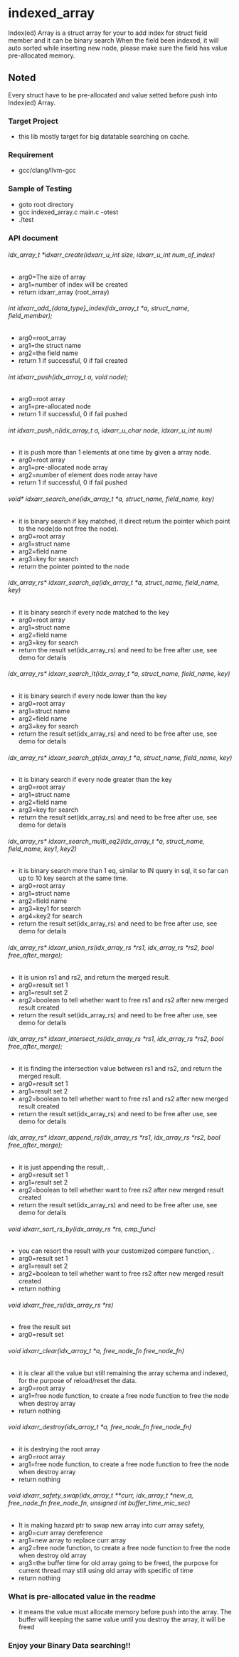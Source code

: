 # indexed_array
Index(ed) Array is a struct array for your to add index for struct field member and it can be binary search
When the field been indexed, it will auto sorted while inserting new node, please make sure the field has value pre-allocated memory.

## Noted
Every struct have to be pre-allocated and value setted before push into Index(ed) Array.

### Target Project
- this lib mostly target for big datatable searching on cache.

### Requirement
- gcc/clang/llvm-gcc


### Sample of Testing
- goto root directory
- gcc indexed_array.c main.c -otest
- ./test

### API document
###### idx_array_t *idxarr_create(idxarr_u_int size, idxarr_u_int num_of_index)
* arg0=The size of array
* arg1=number of index will be created
* return idxarr_array (root_array)

###### int idxarr_add_{data_type}_index(idx_array_t *a, struct_name, field_member);
* arg0=root_array
* arg1=the struct name
* arg2=the field name
* return 1 if successful, 0 if fail created

###### int idxarr_push(idx_array_t *a, void* node);
* arg0=root array
* arg1=pre-allocated node
* return 1 if successful, 0 if fail pushed

###### int idxarr_push_n(idx_array_t *a,  idxarr_u_char* node, idxarr_u_int num)
* it is push more than 1 elements at one time by given a array node.
* arg0=root array
* arg1=pre-allocated node array
* arg2=number of element does node array have
* return 1 if successful, 0 if fail pushed 

###### void* idxarr_search_one(idx_array_t *a, struct_name, field_name, key)
* it is binary search if key matched, it direct return the pointer which point to the node(do not free the node).
* arg0=root array
* arg1=struct name
* arg2=field name
* arg3=key for search
* return the pointer pointed to the node 


###### idx_array_rs* idxarr_search_eq(idx_array_t *a, struct_name, field_name, key)
* it is binary search if every node matched to the key
* arg0=root array
* arg1=struct name
* arg2=field name
* arg3=key for search
* return the result set(idx_array_rs) and need to be free after use, see demo for details 


###### idx_array_rs* idxarr_search_lt(idx_array_t *a, struct_name, field_name, key)
* it is binary search if every node lower than the key
* arg0=root array
* arg1=struct name
* arg2=field name
* arg3=key for search
* return the result set(idx_array_rs) and need to be free after use, see demo for details 


###### idx_array_rs* idxarr_search_gt(idx_array_t *a, struct_name, field_name, key)
* it is binary search if every node greater than the key
* arg0=root array
* arg1=struct name
* arg2=field name
* arg3=key for search
* return the result set(idx_array_rs) and need to be free after use, see demo for details 


###### idx_array_rs* idxarr_search_multi_eq2(idx_array_t *a, struct_name, field_name, key1, key2)
* it is binary search more than 1 eq, similar to IN query in sql, it so far can up to 10 key search at the same time.
* arg0=root array
* arg1=struct name
* arg2=field name
* arg3=key1 for search
* arg4=key2 for search
* return the result set(idx_array_rs) and need to be free after use, see demo for details 

###### idx_array_rs* idxarr_union_rs(idx_array_rs *rs1, idx_array_rs *rs2, bool free_after_merge);
* it is union rs1 and rs2, and return the merged result.
* arg0=result set 1
* arg1=result set 2
* arg2=boolean to tell whether want to free rs1 and rs2 after new merged result created
* return the result set(idx_array_rs) and need to be free after use, see demo for details 


###### idx_array_rs* idxarr_intersect_rs(idx_array_rs *rs1, idx_array_rs *rs2, bool free_after_merge);
* it is finding the intersection value between rs1 and rs2, and return the merged result.
* arg0=result set 1
* arg1=result set 2
* arg2=boolean to tell whether want to free rs1 and rs2 after new merged result created
* return the result set(idx_array_rs) and need to be free after use, see demo for details 


###### idx_array_rs* idxarr_append_rs(idx_array_rs *rs1, idx_array_rs *rs2, bool free_after_merge);
* it is just appending the result, .
* arg0=result set 1
* arg1=result set 2
* arg2=boolean to tell whether want to free rs2 after new merged result created
* return the result set(idx_array_rs) and need to be free after use, see demo for details 

###### void idxarr_sort_rs_by(idx_array_rs *rs, cmp_func) 
* you can resort the result with your customized compare function, .
* arg0=result set 1
* arg1=result set 2
* arg2=boolean to tell whether want to free rs2 after new merged result created
* return nothing

###### void idxarr_free_rs(idx_array_rs *rs)
* free the result set
* arg0=result set

###### void idxarr_clear(idx_array_t *a, free_node_fn free_node_fn)
* it is clear all the value but still remaining the array schema and indexed, for the purpose of reload/reset the data.
* arg0=root array
* arg1=free node function, to create a free node function to free the node when destroy array
* return nothing

###### void idxarr_destroy(idx_array_t *a, free_node_fn free_node_fn)
* it is destrying the root array
* arg0=root array
* arg1=free node function, to create a free node function to free the node when destroy array
* return nothing


###### void idxarr_safety_swap(idx_array_t **curr, idx_array_t *new_a, free_node_fn free_node_fn, unsigned int buffer_time_mic_sec)
* It is making hazard ptr to swap new array into curr array safety, 
* arg0=curr array dereference
* arg1=new array to replace curr array
* arg2=free node function, to create a free node function to free the node when destroy old array
* arg3=the buffer time for old array going to be freed, the purpose for current thread may still using old array with specific of time
* return nothing


### What is pre-allocated value in the readme
* it means the value must allocate memory before push into the array. The buffer will keeping the same value until you destroy the array, it will be freed

### Enjoy your Binary Data searching!!